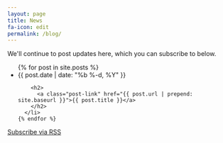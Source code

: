 ```yaml
---
layout: page
title: News
fa-icon: edit
permalink: /blog/
---
```


We'll continue to post updates here, which you can subscribe to below.

<div class="home">
  <ul class="post-list">
    {% for post in site.posts %}
      <li>
        <span class="post-meta">{{ post.date | date: "%b %-d, %Y" }}</span>

        <h2>
          <a class="post-link" href="{{ post.url | prepend: site.baseurl }}">{{ post.title }}</a>
        </h2>
      </li>
    {% endfor %}
  </ul>

  <p>
    <a class="rss-subscribe" target="_blank" href="{{ "/feed.xml" | prepend: site.baseurl }}">
      <i class="fa fa-fw fa-rss"></i>Subscribe via RSS
    </a> <a title="What is RSS?" target="_blank" href="http://www.problogger.net/what-is-rss/"><i class="fa fa-fw fa-question-circle"></i></a>
  </p>

</div>
